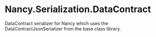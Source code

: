 Nancy.Serialization.DataContract
================================

DataContract serializer for Nancy which uses the DataContractJsonSerializer from the base class library.